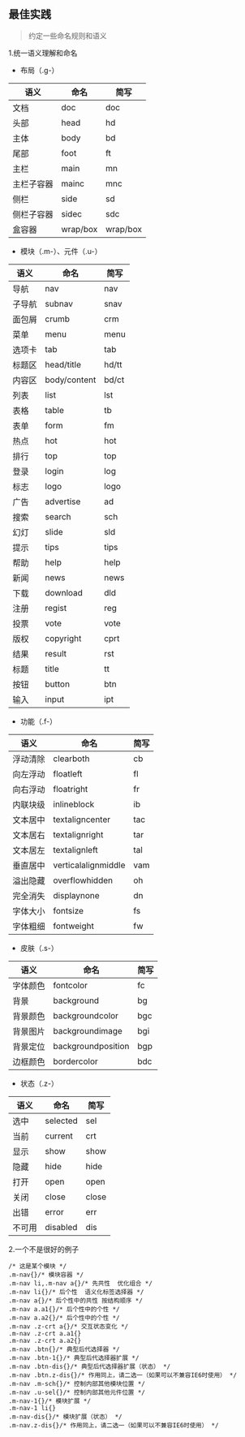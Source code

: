 ## 最佳实践

>约定一些命名规则和语义

1.统一语义理解和命名

* 布局（.g-）

语义       | 命名     | 简写
-----------|----------|---------
文档       | doc      | doc
头部       | head     | hd
主体       | body     | bd
尾部       | foot     | ft
主栏       | main     | mn
主栏子容器 | mainc    | mnc
侧栏       | side     | sd
侧栏子容器 | sidec    | sdc
盒容器     | wrap/box | wrap/box


* 模块（.m-）、元件（.u-）

语义   | 命名         | 简写
-------|--------------|------
导航   | nav          | nav
子导航 | subnav       | snav
面包屑 | crumb        | crm
菜单   | menu         | menu
选项卡 | tab          | tab
标题区 | head/title   | hd/tt
内容区 | body/content | bd/ct
列表   | list         | lst
表格   | table        | tb
表单   | form         | fm
热点   | hot          | hot
排行   | top          | top
登录   | login        | log
标志   | logo         | logo
广告   | advertise    | ad
搜索   | search       | sch
幻灯   | slide        | sld
提示   | tips         | tips
帮助   | help         | help
新闻   | news         | news
下载   | download     | dld
注册   | regist       | reg
投票   | vote         | vote
版权   | copyright    | cprt
结果   | result       | rst
标题   | title        | tt
按钮   | button       | btn
输入   | input        | ipt

* 功能（.f-）

语义     | 命名                | 简写
---------|---------------------|-----
浮动清除 | clearboth           | cb
向左浮动 | floatleft           | fl
向右浮动 | floatright          | fr
内联块级 | inlineblock         | ib
文本居中 | textaligncenter     | tac
文本居右 | textalignright      | tar
文本居左 | textalignleft       | tal
垂直居中 | verticalalignmiddle | vam
溢出隐藏 | overflowhidden      | oh
完全消失 | displaynone         | dn
字体大小 | fontsize            | fs
字体粗细 | fontweight          | fw

* 皮肤（.s-）

语义     | 命名               | 简写
---------|--------------------|-----
字体颜色 | fontcolor          | fc
背景     | background         | bg
背景颜色 | backgroundcolor    | bgc
背景图片 | backgroundimage    | bgi
背景定位 | backgroundposition | bgp
边框颜色 | bordercolor        | bdc

* 状态（.z-）

语义   | 命名     | 简写
-------|----------|------
选中   | selected | sel
当前   | current  | crt
显示   | show     | show
隐藏   | hide     | hide
打开   | open     | open
关闭   | close    | close
出错   | error    | err
不可用 | disabled | dis

2.一个不是很好的例子


```
/* 这是某个模块 */
.m-nav{}/* 模块容器 */
.m-nav li,.m-nav a{}/* 先共性  优化组合 */
.m-nav li{}/* 后个性  语义化标签选择器 */
.m-nav a{}/* 后个性中的共性 按结构顺序 */
.m-nav a.a1{}/* 后个性中的个性 */
.m-nav a.a2{}/* 后个性中的个性 */
.m-nav .z-crt a{}/* 交互状态变化 */
.m-nav .z-crt a.a1{}
.m-nav .z-crt a.a2{}
.m-nav .btn{}/* 典型后代选择器 */
.m-nav .btn-1{}/* 典型后代选择器扩展 */
.m-nav .btn-dis{}/* 典型后代选择器扩展（状态） */
.m-nav .btn.z-dis{}/* 作用同上，请二选一（如果可以不兼容IE6时使用） */
.m-nav .m-sch{}/* 控制内部其他模块位置 */
.m-nav .u-sel{}/* 控制内部其他元件位置 */
.m-nav-1{}/* 模块扩展 */
.m-nav-1 li{}
.m-nav-dis{}/* 模块扩展（状态） */
.m-nav.z-dis{}/* 作用同上，请二选一（如果可以不兼容IE6时使用） */
```

